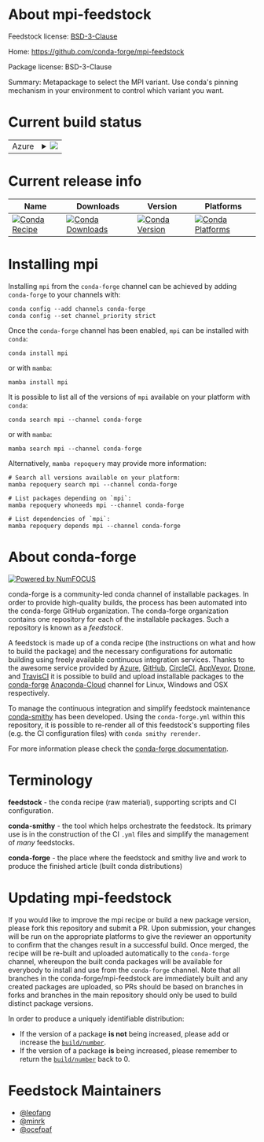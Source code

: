 About mpi-feedstock
===================

Feedstock license: [BSD-3-Clause](https://github.com/conda-forge/mpi-feedstock/blob/main/LICENSE.txt)

Home: https://github.com/conda-forge/mpi-feedstock

Package license: BSD-3-Clause

Summary: Metapackage to select the MPI variant. Use conda's pinning mechanism in your environment to control which variant you want.

Current build status
====================


<table>
    
  <tr>
    <td>Azure</td>
    <td>
      <details>
        <summary>
          <a href="https://dev.azure.com/conda-forge/feedstock-builds/_build/latest?definitionId=3999&branchName=main">
            <img src="https://dev.azure.com/conda-forge/feedstock-builds/_apis/build/status/mpi-feedstock?branchName=main">
          </a>
        </summary>
        <table>
          <thead><tr><th>Variant</th><th>Status</th></tr></thead>
          <tbody><tr>
              <td>linux_64_mpiimpi</td>
              <td>
                <a href="https://dev.azure.com/conda-forge/feedstock-builds/_build/latest?definitionId=3999&branchName=main">
                  <img src="https://dev.azure.com/conda-forge/feedstock-builds/_apis/build/status/mpi-feedstock?branchName=main&jobName=linux&configuration=linux%20linux_64_mpiimpi" alt="variant">
                </a>
              </td>
            </tr><tr>
              <td>linux_64_mpimpi_serial</td>
              <td>
                <a href="https://dev.azure.com/conda-forge/feedstock-builds/_build/latest?definitionId=3999&branchName=main">
                  <img src="https://dev.azure.com/conda-forge/feedstock-builds/_apis/build/status/mpi-feedstock?branchName=main&jobName=linux&configuration=linux%20linux_64_mpimpi_serial" alt="variant">
                </a>
              </td>
            </tr><tr>
              <td>linux_64_mpimpich</td>
              <td>
                <a href="https://dev.azure.com/conda-forge/feedstock-builds/_build/latest?definitionId=3999&branchName=main">
                  <img src="https://dev.azure.com/conda-forge/feedstock-builds/_apis/build/status/mpi-feedstock?branchName=main&jobName=linux&configuration=linux%20linux_64_mpimpich" alt="variant">
                </a>
              </td>
            </tr><tr>
              <td>linux_64_mpimsmpi</td>
              <td>
                <a href="https://dev.azure.com/conda-forge/feedstock-builds/_build/latest?definitionId=3999&branchName=main">
                  <img src="https://dev.azure.com/conda-forge/feedstock-builds/_apis/build/status/mpi-feedstock?branchName=main&jobName=linux&configuration=linux%20linux_64_mpimsmpi" alt="variant">
                </a>
              </td>
            </tr><tr>
              <td>linux_64_mpiopenmpi</td>
              <td>
                <a href="https://dev.azure.com/conda-forge/feedstock-builds/_build/latest?definitionId=3999&branchName=main">
                  <img src="https://dev.azure.com/conda-forge/feedstock-builds/_apis/build/status/mpi-feedstock?branchName=main&jobName=linux&configuration=linux%20linux_64_mpiopenmpi" alt="variant">
                </a>
              </td>
            </tr><tr>
              <td>linux_aarch64_mpiimpi</td>
              <td>
                <a href="https://dev.azure.com/conda-forge/feedstock-builds/_build/latest?definitionId=3999&branchName=main">
                  <img src="https://dev.azure.com/conda-forge/feedstock-builds/_apis/build/status/mpi-feedstock?branchName=main&jobName=linux&configuration=linux%20linux_aarch64_mpiimpi" alt="variant">
                </a>
              </td>
            </tr><tr>
              <td>linux_aarch64_mpimpi_serial</td>
              <td>
                <a href="https://dev.azure.com/conda-forge/feedstock-builds/_build/latest?definitionId=3999&branchName=main">
                  <img src="https://dev.azure.com/conda-forge/feedstock-builds/_apis/build/status/mpi-feedstock?branchName=main&jobName=linux&configuration=linux%20linux_aarch64_mpimpi_serial" alt="variant">
                </a>
              </td>
            </tr><tr>
              <td>linux_aarch64_mpimpich</td>
              <td>
                <a href="https://dev.azure.com/conda-forge/feedstock-builds/_build/latest?definitionId=3999&branchName=main">
                  <img src="https://dev.azure.com/conda-forge/feedstock-builds/_apis/build/status/mpi-feedstock?branchName=main&jobName=linux&configuration=linux%20linux_aarch64_mpimpich" alt="variant">
                </a>
              </td>
            </tr><tr>
              <td>linux_aarch64_mpimsmpi</td>
              <td>
                <a href="https://dev.azure.com/conda-forge/feedstock-builds/_build/latest?definitionId=3999&branchName=main">
                  <img src="https://dev.azure.com/conda-forge/feedstock-builds/_apis/build/status/mpi-feedstock?branchName=main&jobName=linux&configuration=linux%20linux_aarch64_mpimsmpi" alt="variant">
                </a>
              </td>
            </tr><tr>
              <td>linux_aarch64_mpiopenmpi</td>
              <td>
                <a href="https://dev.azure.com/conda-forge/feedstock-builds/_build/latest?definitionId=3999&branchName=main">
                  <img src="https://dev.azure.com/conda-forge/feedstock-builds/_apis/build/status/mpi-feedstock?branchName=main&jobName=linux&configuration=linux%20linux_aarch64_mpiopenmpi" alt="variant">
                </a>
              </td>
            </tr><tr>
              <td>linux_ppc64le_mpiimpi</td>
              <td>
                <a href="https://dev.azure.com/conda-forge/feedstock-builds/_build/latest?definitionId=3999&branchName=main">
                  <img src="https://dev.azure.com/conda-forge/feedstock-builds/_apis/build/status/mpi-feedstock?branchName=main&jobName=linux&configuration=linux%20linux_ppc64le_mpiimpi" alt="variant">
                </a>
              </td>
            </tr><tr>
              <td>linux_ppc64le_mpimpi_serial</td>
              <td>
                <a href="https://dev.azure.com/conda-forge/feedstock-builds/_build/latest?definitionId=3999&branchName=main">
                  <img src="https://dev.azure.com/conda-forge/feedstock-builds/_apis/build/status/mpi-feedstock?branchName=main&jobName=linux&configuration=linux%20linux_ppc64le_mpimpi_serial" alt="variant">
                </a>
              </td>
            </tr><tr>
              <td>linux_ppc64le_mpimpich</td>
              <td>
                <a href="https://dev.azure.com/conda-forge/feedstock-builds/_build/latest?definitionId=3999&branchName=main">
                  <img src="https://dev.azure.com/conda-forge/feedstock-builds/_apis/build/status/mpi-feedstock?branchName=main&jobName=linux&configuration=linux%20linux_ppc64le_mpimpich" alt="variant">
                </a>
              </td>
            </tr><tr>
              <td>linux_ppc64le_mpimsmpi</td>
              <td>
                <a href="https://dev.azure.com/conda-forge/feedstock-builds/_build/latest?definitionId=3999&branchName=main">
                  <img src="https://dev.azure.com/conda-forge/feedstock-builds/_apis/build/status/mpi-feedstock?branchName=main&jobName=linux&configuration=linux%20linux_ppc64le_mpimsmpi" alt="variant">
                </a>
              </td>
            </tr><tr>
              <td>linux_ppc64le_mpiopenmpi</td>
              <td>
                <a href="https://dev.azure.com/conda-forge/feedstock-builds/_build/latest?definitionId=3999&branchName=main">
                  <img src="https://dev.azure.com/conda-forge/feedstock-builds/_apis/build/status/mpi-feedstock?branchName=main&jobName=linux&configuration=linux%20linux_ppc64le_mpiopenmpi" alt="variant">
                </a>
              </td>
            </tr><tr>
              <td>osx_64_mpiimpi</td>
              <td>
                <a href="https://dev.azure.com/conda-forge/feedstock-builds/_build/latest?definitionId=3999&branchName=main">
                  <img src="https://dev.azure.com/conda-forge/feedstock-builds/_apis/build/status/mpi-feedstock?branchName=main&jobName=osx&configuration=osx%20osx_64_mpiimpi" alt="variant">
                </a>
              </td>
            </tr><tr>
              <td>osx_64_mpimpi_serial</td>
              <td>
                <a href="https://dev.azure.com/conda-forge/feedstock-builds/_build/latest?definitionId=3999&branchName=main">
                  <img src="https://dev.azure.com/conda-forge/feedstock-builds/_apis/build/status/mpi-feedstock?branchName=main&jobName=osx&configuration=osx%20osx_64_mpimpi_serial" alt="variant">
                </a>
              </td>
            </tr><tr>
              <td>osx_64_mpimpich</td>
              <td>
                <a href="https://dev.azure.com/conda-forge/feedstock-builds/_build/latest?definitionId=3999&branchName=main">
                  <img src="https://dev.azure.com/conda-forge/feedstock-builds/_apis/build/status/mpi-feedstock?branchName=main&jobName=osx&configuration=osx%20osx_64_mpimpich" alt="variant">
                </a>
              </td>
            </tr><tr>
              <td>osx_64_mpimsmpi</td>
              <td>
                <a href="https://dev.azure.com/conda-forge/feedstock-builds/_build/latest?definitionId=3999&branchName=main">
                  <img src="https://dev.azure.com/conda-forge/feedstock-builds/_apis/build/status/mpi-feedstock?branchName=main&jobName=osx&configuration=osx%20osx_64_mpimsmpi" alt="variant">
                </a>
              </td>
            </tr><tr>
              <td>osx_64_mpiopenmpi</td>
              <td>
                <a href="https://dev.azure.com/conda-forge/feedstock-builds/_build/latest?definitionId=3999&branchName=main">
                  <img src="https://dev.azure.com/conda-forge/feedstock-builds/_apis/build/status/mpi-feedstock?branchName=main&jobName=osx&configuration=osx%20osx_64_mpiopenmpi" alt="variant">
                </a>
              </td>
            </tr><tr>
              <td>osx_arm64_mpiimpi</td>
              <td>
                <a href="https://dev.azure.com/conda-forge/feedstock-builds/_build/latest?definitionId=3999&branchName=main">
                  <img src="https://dev.azure.com/conda-forge/feedstock-builds/_apis/build/status/mpi-feedstock?branchName=main&jobName=osx&configuration=osx%20osx_arm64_mpiimpi" alt="variant">
                </a>
              </td>
            </tr><tr>
              <td>osx_arm64_mpimpi_serial</td>
              <td>
                <a href="https://dev.azure.com/conda-forge/feedstock-builds/_build/latest?definitionId=3999&branchName=main">
                  <img src="https://dev.azure.com/conda-forge/feedstock-builds/_apis/build/status/mpi-feedstock?branchName=main&jobName=osx&configuration=osx%20osx_arm64_mpimpi_serial" alt="variant">
                </a>
              </td>
            </tr><tr>
              <td>osx_arm64_mpimpich</td>
              <td>
                <a href="https://dev.azure.com/conda-forge/feedstock-builds/_build/latest?definitionId=3999&branchName=main">
                  <img src="https://dev.azure.com/conda-forge/feedstock-builds/_apis/build/status/mpi-feedstock?branchName=main&jobName=osx&configuration=osx%20osx_arm64_mpimpich" alt="variant">
                </a>
              </td>
            </tr><tr>
              <td>osx_arm64_mpimsmpi</td>
              <td>
                <a href="https://dev.azure.com/conda-forge/feedstock-builds/_build/latest?definitionId=3999&branchName=main">
                  <img src="https://dev.azure.com/conda-forge/feedstock-builds/_apis/build/status/mpi-feedstock?branchName=main&jobName=osx&configuration=osx%20osx_arm64_mpimsmpi" alt="variant">
                </a>
              </td>
            </tr><tr>
              <td>osx_arm64_mpiopenmpi</td>
              <td>
                <a href="https://dev.azure.com/conda-forge/feedstock-builds/_build/latest?definitionId=3999&branchName=main">
                  <img src="https://dev.azure.com/conda-forge/feedstock-builds/_apis/build/status/mpi-feedstock?branchName=main&jobName=osx&configuration=osx%20osx_arm64_mpiopenmpi" alt="variant">
                </a>
              </td>
            </tr><tr>
              <td>win_64_mpiimpi</td>
              <td>
                <a href="https://dev.azure.com/conda-forge/feedstock-builds/_build/latest?definitionId=3999&branchName=main">
                  <img src="https://dev.azure.com/conda-forge/feedstock-builds/_apis/build/status/mpi-feedstock?branchName=main&jobName=win&configuration=win%20win_64_mpiimpi" alt="variant">
                </a>
              </td>
            </tr><tr>
              <td>win_64_mpimpi_serial</td>
              <td>
                <a href="https://dev.azure.com/conda-forge/feedstock-builds/_build/latest?definitionId=3999&branchName=main">
                  <img src="https://dev.azure.com/conda-forge/feedstock-builds/_apis/build/status/mpi-feedstock?branchName=main&jobName=win&configuration=win%20win_64_mpimpi_serial" alt="variant">
                </a>
              </td>
            </tr><tr>
              <td>win_64_mpimpich</td>
              <td>
                <a href="https://dev.azure.com/conda-forge/feedstock-builds/_build/latest?definitionId=3999&branchName=main">
                  <img src="https://dev.azure.com/conda-forge/feedstock-builds/_apis/build/status/mpi-feedstock?branchName=main&jobName=win&configuration=win%20win_64_mpimpich" alt="variant">
                </a>
              </td>
            </tr><tr>
              <td>win_64_mpimsmpi</td>
              <td>
                <a href="https://dev.azure.com/conda-forge/feedstock-builds/_build/latest?definitionId=3999&branchName=main">
                  <img src="https://dev.azure.com/conda-forge/feedstock-builds/_apis/build/status/mpi-feedstock?branchName=main&jobName=win&configuration=win%20win_64_mpimsmpi" alt="variant">
                </a>
              </td>
            </tr><tr>
              <td>win_64_mpiopenmpi</td>
              <td>
                <a href="https://dev.azure.com/conda-forge/feedstock-builds/_build/latest?definitionId=3999&branchName=main">
                  <img src="https://dev.azure.com/conda-forge/feedstock-builds/_apis/build/status/mpi-feedstock?branchName=main&jobName=win&configuration=win%20win_64_mpiopenmpi" alt="variant">
                </a>
              </td>
            </tr>
          </tbody>
        </table>
      </details>
    </td>
  </tr>
</table>

Current release info
====================

| Name | Downloads | Version | Platforms |
| --- | --- | --- | --- |
| [![Conda Recipe](https://img.shields.io/badge/recipe-mpi-green.svg)](https://anaconda.org/conda-forge/mpi) | [![Conda Downloads](https://img.shields.io/conda/dn/conda-forge/mpi.svg)](https://anaconda.org/conda-forge/mpi) | [![Conda Version](https://img.shields.io/conda/vn/conda-forge/mpi.svg)](https://anaconda.org/conda-forge/mpi) | [![Conda Platforms](https://img.shields.io/conda/pn/conda-forge/mpi.svg)](https://anaconda.org/conda-forge/mpi) |

Installing mpi
==============

Installing `mpi` from the `conda-forge` channel can be achieved by adding `conda-forge` to your channels with:

```
conda config --add channels conda-forge
conda config --set channel_priority strict
```

Once the `conda-forge` channel has been enabled, `mpi` can be installed with `conda`:

```
conda install mpi
```

or with `mamba`:

```
mamba install mpi
```

It is possible to list all of the versions of `mpi` available on your platform with `conda`:

```
conda search mpi --channel conda-forge
```

or with `mamba`:

```
mamba search mpi --channel conda-forge
```

Alternatively, `mamba repoquery` may provide more information:

```
# Search all versions available on your platform:
mamba repoquery search mpi --channel conda-forge

# List packages depending on `mpi`:
mamba repoquery whoneeds mpi --channel conda-forge

# List dependencies of `mpi`:
mamba repoquery depends mpi --channel conda-forge
```


About conda-forge
=================

[![Powered by
NumFOCUS](https://img.shields.io/badge/powered%20by-NumFOCUS-orange.svg?style=flat&colorA=E1523D&colorB=007D8A)](https://numfocus.org)

conda-forge is a community-led conda channel of installable packages.
In order to provide high-quality builds, the process has been automated into the
conda-forge GitHub organization. The conda-forge organization contains one repository
for each of the installable packages. Such a repository is known as a *feedstock*.

A feedstock is made up of a conda recipe (the instructions on what and how to build
the package) and the necessary configurations for automatic building using freely
available continuous integration services. Thanks to the awesome service provided by
[Azure](https://azure.microsoft.com/en-us/services/devops/), [GitHub](https://github.com/),
[CircleCI](https://circleci.com/), [AppVeyor](https://www.appveyor.com/),
[Drone](https://cloud.drone.io/welcome), and [TravisCI](https://travis-ci.com/)
it is possible to build and upload installable packages to the
[conda-forge](https://anaconda.org/conda-forge) [Anaconda-Cloud](https://anaconda.org/)
channel for Linux, Windows and OSX respectively.

To manage the continuous integration and simplify feedstock maintenance
[conda-smithy](https://github.com/conda-forge/conda-smithy) has been developed.
Using the ``conda-forge.yml`` within this repository, it is possible to re-render all of
this feedstock's supporting files (e.g. the CI configuration files) with ``conda smithy rerender``.

For more information please check the [conda-forge documentation](https://conda-forge.org/docs/).

Terminology
===========

**feedstock** - the conda recipe (raw material), supporting scripts and CI configuration.

**conda-smithy** - the tool which helps orchestrate the feedstock.
                   Its primary use is in the construction of the CI ``.yml`` files
                   and simplify the management of *many* feedstocks.

**conda-forge** - the place where the feedstock and smithy live and work to
                  produce the finished article (built conda distributions)


Updating mpi-feedstock
======================

If you would like to improve the mpi recipe or build a new
package version, please fork this repository and submit a PR. Upon submission,
your changes will be run on the appropriate platforms to give the reviewer an
opportunity to confirm that the changes result in a successful build. Once
merged, the recipe will be re-built and uploaded automatically to the
`conda-forge` channel, whereupon the built conda packages will be available for
everybody to install and use from the `conda-forge` channel.
Note that all branches in the conda-forge/mpi-feedstock are
immediately built and any created packages are uploaded, so PRs should be based
on branches in forks and branches in the main repository should only be used to
build distinct package versions.

In order to produce a uniquely identifiable distribution:
 * If the version of a package **is not** being increased, please add or increase
   the [``build/number``](https://docs.conda.io/projects/conda-build/en/latest/resources/define-metadata.html#build-number-and-string).
 * If the version of a package **is** being increased, please remember to return
   the [``build/number``](https://docs.conda.io/projects/conda-build/en/latest/resources/define-metadata.html#build-number-and-string)
   back to 0.

Feedstock Maintainers
=====================

* [@leofang](https://github.com/leofang/)
* [@minrk](https://github.com/minrk/)
* [@ocefpaf](https://github.com/ocefpaf/)

